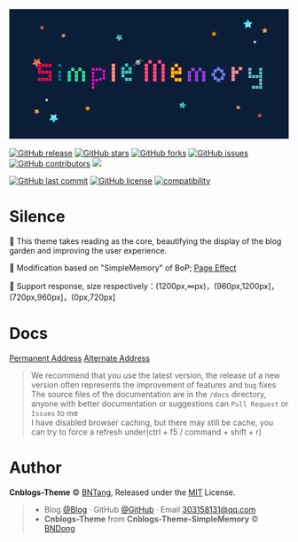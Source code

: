 <div align="center">

<img src="./src/images/simple1.png" />

<br>

</div>

[![GitHub release](https://img.shields.io/github/v/release/wangyang0210/Cnblogs-Theme.svg)](https://github.com/wangyang0210/Cnblogs-Theme/releases)
[![GitHub stars](https://img.shields.io/github/stars/wangyang0210/Cnblogs-Theme.svg)](https://github.com/wangyang0210/Cnblogs-Theme/stargazers)
[![GitHub forks](https://img.shields.io/github/forks/wangyang0210/Cnblogs-Theme.svg)](https://github.com/wangyang0210/Cnblogs-Theme/network)
[![GitHub issues](https://img.shields.io/github/issues/wangyang0210/Cnblogs-Theme.svg)](https://github.com/wangyang0210/Cnblogs-Theme/issues)
[![GitHub contributors](https://img.shields.io/github/contributors/wangyang0210/Cnblogs-Theme.svg)](https://github.com/wangyang0210/Cnblogs-Theme/graphs/contributors)
[![](https://data.jsdelivr.com/v1/package/gh/wangyang0210/Cnblogs-Theme/badge?style=rounded)](https://www.jsdelivr.com/package/gh/wangyang0210/Cnblogs-Theme)

[![GitHub last commit](https://img.shields.io/github/last-commit/wangyang0210/Cnblogs-Theme.svg)](https://github.com/wangyang0210/Cnblogs-Theme/commits/master)
[![GitHub license](https://img.shields.io/github/license/esofar/cnblogs-theme-silence.svg)](https://github.com/wangyang0210/Cnblogs-Theme/blob/v2/LICENSE)
[![compatibility](https://camo.githubusercontent.com/31ac3f0ce805dc34a29b615131caa26cbf4dc127/68747470733a2f2f696d672e736869656c64732e696f2f62616467652f62726f777365722d2532306368726f6d6525323025374325323066697265666f782532302537432532306f706572612532302537432532307361666172692532302537432532306965253230253345253344253230392d6c69676874677265792e737667)](https://github.com/wangyang0210/Cnblogs-Theme)

# Silence

📖 This theme takes reading as the core, beautifying the display of the blog garden and improving the user experience. 

🍰 Modification based on "SimpleMemory" of BoP; [Page Effect](https://www.cnblogs.com/BNTang)

🧀 Support response, size respectively：(1200px,∞px)，(960px,1200px]，(720px,960px]，(0px,720px]

# Docs

[Permanent Address](https://wangyang0210.github.io/Cnblogs-Theme/v2/#/) [Alternate Address](https://docs.wangyangyang.vip/docs/v2/#/)

> We recommend that you use the latest version, the release of a new version often represents the improvement of features and `bug` fixes
> <br>The source files of the documentation are in the `/docs` directory, anyone with better documentation or suggestions can `Pull Request` or `Issues` to me
> <br>I have disabled browser caching, but there may still be cache, you can try to force a refresh under(ctrl + f5 / command + shift + r)

# Author

**Cnblogs-Theme** © [BNTang](https://github.com/BNTang/Cnblogs-Theme-SimpleMemory), Released under the [MIT](./LICENSE) License.<br>

> - Blog [@Blog](https://www.cnblogs.com/BNTang) · GitHub [@GitHub](https://github.com/BNTang/Cnblogs-Theme-SimpleMemory) · Email 303158131@qq.com
> - **Cnblogs-Theme** from **Cnblogs-Theme-SimpleMemory** © [BNDong](https://github.com/BNDong)